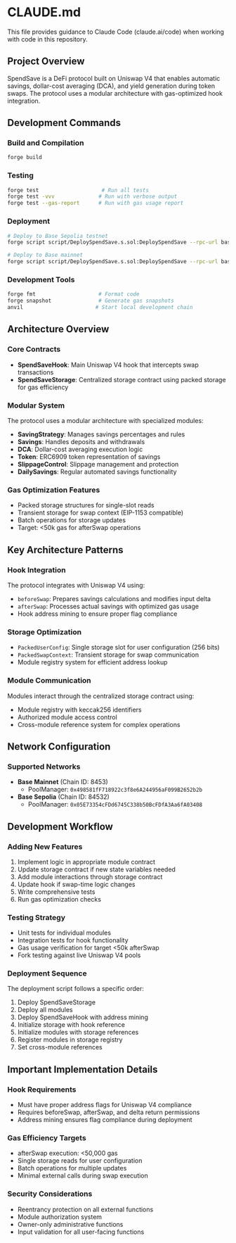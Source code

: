 # CLAUDE.md

This file provides guidance to Claude Code (claude.ai/code) when working with code in this repository.

## Project Overview

SpendSave is a DeFi protocol built on Uniswap V4 that enables automatic savings, dollar-cost averaging (DCA), and yield generation during token swaps. The protocol uses a modular architecture with gas-optimized hook integration.

## Development Commands

### Build and Compilation
```bash
forge build
```

### Testing
```bash
forge test                    # Run all tests
forge test -vvv              # Run with verbose output
forge test --gas-report      # Run with gas usage report
```

### Deployment
```bash
# Deploy to Base Sepolia testnet
forge script script/DeploySpendSave.s.sol:DeploySpendSave --rpc-url base_sepolia --private-key $PRIVATE_KEY --broadcast

# Deploy to Base mainnet  
forge script script/DeploySpendSave.s.sol:DeploySpendSave --rpc-url base --private-key $PRIVATE_KEY --broadcast
```

### Development Tools
```bash
forge fmt                    # Format code
forge snapshot               # Generate gas snapshots
anvil                       # Start local development chain
```

## Architecture Overview

### Core Contracts
- **SpendSaveHook**: Main Uniswap V4 hook that intercepts swap transactions
- **SpendSaveStorage**: Centralized storage contract using packed storage for gas efficiency

### Modular System
The protocol uses a modular architecture with specialized modules:
- **SavingStrategy**: Manages savings percentages and rules
- **Savings**: Handles deposits and withdrawals  
- **DCA**: Dollar-cost averaging execution logic
- **Token**: ERC6909 token representation of savings
- **SlippageControl**: Slippage management and protection
- **DailySavings**: Regular automated savings functionality

### Gas Optimization Features
- Packed storage structures for single-slot reads
- Transient storage for swap context (EIP-1153 compatible)
- Batch operations for storage updates
- Target: <50k gas for afterSwap operations

## Key Architecture Patterns

### Hook Integration
The protocol integrates with Uniswap V4 using:
- `beforeSwap`: Prepares savings calculations and modifies input delta
- `afterSwap`: Processes actual savings with optimized gas usage
- Hook address mining to ensure proper flag compliance

### Storage Optimization
- `PackedUserConfig`: Single storage slot for user configuration (256 bits)
- `PackedSwapContext`: Transient storage for swap communication
- Module registry system for efficient address lookup

### Module Communication
Modules interact through the centralized storage contract using:
- Module registry with keccak256 identifiers
- Authorized module access control
- Cross-module reference system for complex operations

## Network Configuration

### Supported Networks
- **Base Mainnet** (Chain ID: 8453)
  - PoolManager: `0x498581fF718922c3f8e6A244956aF099B2652b2b`
- **Base Sepolia** (Chain ID: 84532)  
  - PoolManager: `0x05E73354cFDd6745C338b50BcFDfA3Aa6fA03408`

## Development Workflow

### Adding New Features
1. Implement logic in appropriate module contract
2. Update storage contract if new state variables needed
3. Add module interactions through storage contract
4. Update hook if swap-time logic changes
5. Write comprehensive tests
6. Run gas optimization checks

### Testing Strategy
- Unit tests for individual modules
- Integration tests for hook functionality
- Gas usage verification for target <50k afterSwap
- Fork testing against live Uniswap V4 pools

### Deployment Sequence
The deployment script follows a specific order:
1. Deploy SpendSaveStorage
2. Deploy all modules
3. Deploy SpendSaveHook with address mining
4. Initialize storage with hook reference
5. Initialize modules with storage references
6. Register modules in storage registry
7. Set cross-module references

## Important Implementation Details

### Hook Requirements
- Must have proper address flags for Uniswap V4 compliance
- Requires beforeSwap, afterSwap, and delta return permissions
- Address mining ensures flag compliance during deployment

### Gas Efficiency Targets
- afterSwap execution: <50,000 gas
- Single storage reads for user configuration
- Batch operations for multiple updates
- Minimal external calls during swap execution

### Security Considerations
- Reentrancy protection on all external functions
- Module authorization system
- Owner-only administrative functions
- Input validation for all user-facing functions
